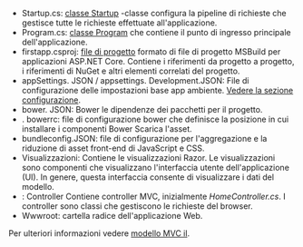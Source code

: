 * Startup.cs: [classe Startup](../fundamentals/startup.md) -classe configura la pipeline di richieste che gestisce tutte le richieste effettuate all'applicazione.
* Program.cs: [classe Program](../fundamentals/index.md) che contiene il punto di ingresso principale dell'applicazione.
* firstapp.csproj: [file di progetto](https://docs.microsoft.com/dotnet/articles/core/preview3/tools/csproj) formato di file di progetto MSBuild per applicazioni ASP.NET Core. Contiene i riferimenti da progetto a progetto, i riferimenti di NuGet e altri elementi correlati del progetto.
* appSettings. JSON / appsettings. Development.JSON: File di configurazione delle impostazioni base app ambiente. [Vedere la sezione configurazione](xref:fundamentals/configuration).
* bower. JSON: Bower le dipendenze dei pacchetti per il progetto.
* . bowerrc: file di configurazione bower che definisce la posizione in cui installare i componenti Bower Scarica l'asset.
* bundleconfig.JSON: file di configurazione per l'aggregazione e la riduzione di asset front-end di JavaScript e CSS.
* Visualizzazioni: Contiene le visualizzazioni Razor. Le visualizzazioni sono componenti che visualizzano l'interfaccia utente dell'applicazione (UI). In genere, questa interfaccia consente di visualizzare i dati del modello.
* : Controller Contiene controller MVC, inizialmente *HomeController.cs*. I controller sono classi che gestiscono le richieste del browser.
* Wwwroot: cartella radice dell'applicazione Web.

Per ulteriori informazioni vedere [modello MVC il](xref:mvc/overview).
